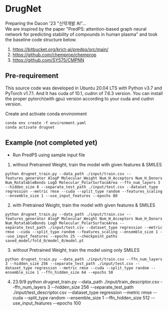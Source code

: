 
# DrugNet

Preparing the Dacon '23 "신약개발 AI"...    
We are inspired by the paper "PredPS: attention-based graph neural network for predicting stability of compounds in human plasma" and took the baseline code structure below.
 1. https://bitbucket.org/krict-ai/predps/src/main/    
 2. https://github.com/chemprop/chemprop  
 3. https://github.com/SY575/CMPNN  
 
## Pre-requirement

This source code was developed in Ubuntu 20.04 LTS with Python v3.7 and PyTorch v1.7.1. And It has cuda of 10.1, cudnn of 7.6.3 version. You can install the proper pytorch(with gpu) version according to your cuda and cudnn version.

Create and activate conda environment
```
conda env create -f environment.yaml
conda activate drugnet
```

## Example (not completed yet)
- Run PredPS using sample input file  
1) without Pretrained Weight, train the model with given features & SMILES
```
python drugnet_train.py --data_path ./input/train.csv --features_generator AlogP Molecular_Weight Num_H_Acceptors Num_H_Donors Num_RotatableBonds LogD Molecular_PolarSurfaceArea --ffn_num_layers 3 --hidden_size 8 --separate_test_path ./input/test.csv --dataset_type regression --metric rmse --cuda --split_type random --features_scaling --ensemble_size 1 --use_input_features --epochs 80
```
2) with Pretrained Weight, train the model with given features & SMILES
```
python drugnet_train.py --data_path ./input/train.csv --features_generator AlogP Molecular_Weight Num_H_Acceptors Num_H_Donors Num_RotatableBonds LogD Molecular_PolarSurfaceArea --separate_test_path ./input/test.csv --dataset_type regression --metric rmse --cuda --split_type random --features_scaling --ensemble_size 1 --use_input_features --epochs 25 --checkpoint_paths saved_model/fold_0/model_0/model.pt
```
3) without Pretrained Weight, train the model using only SMILES
```
python drugnet_train.py --data_path ./input/train.csv --ffn_num_layers 3 --hidden_size 256 --separate_test_path ./input/test.csv --dataset_type regression --metric rmse --cuda --split_type random --ensemble_size 1 --ffn_hidden_size 64 --epochs 50
```

4) 23.9/9
python drugnet_train.py --data_path ./input/train_descriptor.csv --ffn_num_layers 3 --hidden_size 256 --separate_test_path ./input/test_descriptor.csv --dataset_type regression --metric rmse --cuda --split_type random --ensemble_size 1 --ffn_hidden_size 512 --use_input_features --epochs 100